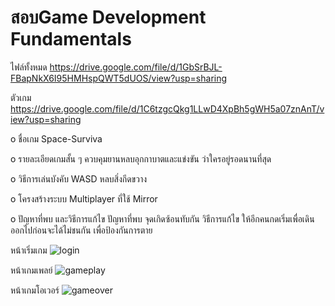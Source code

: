 # สอบGame Development Fundamentals
ไฟล์ทั้งหมด https://drive.google.com/file/d/1GbSrBJL-FBapNkX6I95HMHspQWT5dUOS/view?usp=sharing

ตัวเกม https://drive.google.com/file/d/1C6tzgcQkg1LLwD4XpBh5gWH5a07znAnT/view?usp=sharing


o ชื่อเกม Space-Surviva

o รายละเอียดเกมสั้น ๆ ควบคุมยานหลบอุกกาบาตและแข่งขัน ว่าใครอยู่รอดนานที่สุด

o วิธีการเล่นบังคับ WASD หลบสิ่งกีดขวาง

o โครงสร้างระบบ Multiplayer ที่ใช้ Mirror

o ปัญหาที่พบ และวิธีการแก้ไข ปัญหาที่พบ จุดเกิดซ้อนทับกัน วิธีการแก้ไข ให้อีกคนกดเริ่มเพื่อเดินออกไปก่อนจะได้ไม่ชนกัน เพื่อป้องกันการตาย

หน้าเริ่มเกม
![login](https://github.com/user-attachments/assets/f3947f7e-9b2c-44ff-b4b1-95b8ed5895ce)

หน้าเกมเพลย์
![gameplay](https://github.com/user-attachments/assets/149f9d8e-9427-44a9-8a74-214c605c2e1f)

หน้าเกมโอเวอร์
![gameover](https://github.com/user-attachments/assets/cc112bbd-1c0f-4aa5-a6d4-eb017328308e)
